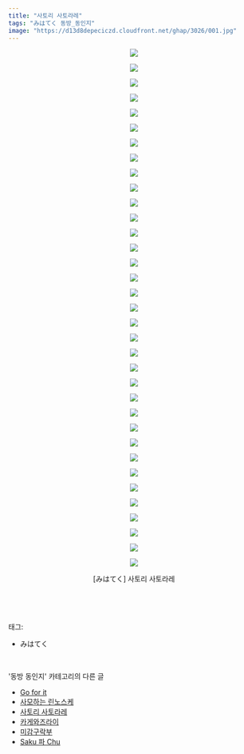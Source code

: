 ```yaml
---
title: "사토리 사토라레"
tags: "みはてく 동방_동인지"
image: "https://d13d8depeciczd.cloudfront.net/ghap/3026/001.jpg"
---
```

<div class="article">
<p style="text-align: center; clear: none; float: none;"><img src="{{ site.imgserver12 }}/ghap/3026/001.jpg"/></p>
<p style="text-align: center; clear: none; float: none;"><img src="{{ site.imgserver12 }}/ghap/3026/002.jpg"/></p>
<p style="text-align: center; clear: none; float: none;"><img src="{{ site.imgserver12 }}/ghap/3026/003.jpg"/></p>
<p style="text-align: center; clear: none; float: none;"><img src="{{ site.imgserver12 }}/ghap/3026/004.jpg"/></p>
<p style="text-align: center; clear: none; float: none;"><img src="{{ site.imgserver12 }}/ghap/3026/005.jpg"/></p>
<p style="text-align: center; clear: none; float: none;"><img src="{{ site.imgserver12 }}/ghap/3026/006.jpg"/></p>
<p style="text-align: center; clear: none; float: none;"><img src="{{ site.imgserver12 }}/ghap/3026/007.jpg"/></p>
<p style="text-align: center; clear: none; float: none;"><img src="{{ site.imgserver12 }}/ghap/3026/008.jpg"/></p>
<p style="text-align: center; clear: none; float: none;"><img src="{{ site.imgserver12 }}/ghap/3026/009.jpg"/></p>
<p style="text-align: center; clear: none; float: none;"><img src="{{ site.imgserver12 }}/ghap/3026/010.jpg"/></p>
<p style="text-align: center; clear: none; float: none;"><img src="{{ site.imgserver12 }}/ghap/3026/011.jpg"/></p>
<p style="text-align: center; clear: none; float: none;"><img src="{{ site.imgserver12 }}/ghap/3026/012.jpg"/></p>
<p style="text-align: center; clear: none; float: none;"><img src="{{ site.imgserver12 }}/ghap/3026/013.jpg"/></p>
<p style="text-align: center; clear: none; float: none;"><img src="{{ site.imgserver12 }}/ghap/3026/014.jpg"/></p>
<p style="text-align: center; clear: none; float: none;"><img src="{{ site.imgserver12 }}/ghap/3026/015.jpg"/></p>
<p style="text-align: center; clear: none; float: none;"><img src="{{ site.imgserver12 }}/ghap/3026/016.jpg"/></p>
<p style="text-align: center; clear: none; float: none;"><img src="{{ site.imgserver12 }}/ghap/3026/017.jpg"/></p>
<p style="text-align: center; clear: none; float: none;"><img src="{{ site.imgserver12 }}/ghap/3026/018.jpg"/></p>
<p style="text-align: center; clear: none; float: none;"><img src="{{ site.imgserver12 }}/ghap/3026/019.jpg"/></p>
<p style="text-align: center; clear: none; float: none;"><img src="{{ site.imgserver12 }}/ghap/3026/020.jpg"/></p>
<p style="text-align: center; clear: none; float: none;"><img src="{{ site.imgserver12 }}/ghap/3026/021.jpg"/></p>
<p style="text-align: center; clear: none; float: none;"><img src="{{ site.imgserver12 }}/ghap/3026/022.jpg"/></p>
<p style="text-align: center; clear: none; float: none;"><img src="{{ site.imgserver12 }}/ghap/3026/023.jpg"/></p>
<p style="text-align: center; clear: none; float: none;"><img src="{{ site.imgserver12 }}/ghap/3026/024.jpg"/></p>
<p style="text-align: center; clear: none; float: none;"><img src="{{ site.imgserver12 }}/ghap/3026/025.jpg"/></p>
<p style="text-align: center; clear: none; float: none;"><img src="{{ site.imgserver12 }}/ghap/3026/026.jpg"/></p>
<p style="text-align: center; clear: none; float: none;"><img src="{{ site.imgserver12 }}/ghap/3026/027.jpg"/></p>
<p style="text-align: center; clear: none; float: none;"><img src="{{ site.imgserver12 }}/ghap/3026/028.jpg"/></p>
<p style="text-align: center; clear: none; float: none;"><img src="{{ site.imgserver12 }}/ghap/3026/029.jpg"/></p>
<p style="text-align: center; clear: none; float: none;"><img src="{{ site.imgserver12 }}/ghap/3026/030.jpg"/></p>
<p style="text-align: center; clear: none; float: none;"><img src="{{ site.imgserver12 }}/ghap/3026/031.jpg"/></p>
<p style="text-align: center; clear: none; float: none;"><img src="{{ site.imgserver12 }}/ghap/3026/032.jpg"/></p>
<p style="text-align: center; clear: none; float: none;"><img src="{{ site.imgserver12 }}/ghap/3026/033.jpg"/></p>
<p style="text-align: center; clear: none; float: none;"><img src="{{ site.imgserver12 }}/ghap/3026/034.jpg"/></p>
<p style="text-align: center; clear: none; float: none;"><img src="{{ site.imgserver12 }}/ghap/3026/035.jpg"/></p>
<p style="text-align: center; clear: none; float: none;">[みはてく] 사토리 사토라레</p>
<p><br/></p>
</div><br/>
<div class="tagTrail">
<p>태그: </p>
<ul>
<li>みはてく</li>
</ul>
</div><br/>
<div class="another">
<p>'동방 동인지' 카테고리의 다른 글</p>
<ul>
<li><a href="/ghap_3031">Go for it</a></li>
<li><a href="/ghap_3028">사모하는 린노스케</a></li>
<li><a href="/ghap_3026">사토리 사토라레</a></li>
<li><a href="/ghap_3025">카게와즈라이</a></li>
<li><a href="/ghap_3023">미감구락부</a></li>
<li><a href="/ghap_3022">Saku 파 Chu</a></li>
</ul>
</div><br/>
<div class="cb_module cb_fluid">
<div class="cb_wrt cb_profile">
</div><!-- commentList close -->
</div><br/>
